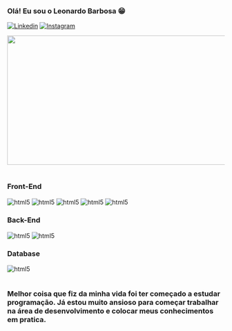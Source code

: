 ### Olá! Eu sou o Leonardo Barbosa 😁

[![Linkedin](https://img.shields.io/badge/LinkedIn-0077B5?style=for-the-badge&logo=linkedin&logoColor=white)](https://www.linkedin.com/in/leonardo-barbosa-a9639a21a/)
[![Instagram](https://img.shields.io/badge/Instagram-E4405F?style=for-the-badge&logo=instagram&logoColor=white)](https://www.instagram.com/_leooh_/)


<div align="center">
  <img src="https://media.giphy.com/media/dWesBcTLavkZuG35MI/giphy.gif" width="600" height="300"/>
</div>

<div style="display: inline_block"><br/>
    <h3>Front-End</h3>
    <img align="center" alt="html5" src="https://img.shields.io/badge/HTML5-E34F26?style=for-the-badge&logo=html5&logoColor=white">
    <img align="center" alt="html5" src="https://img.shields.io/badge/CSS3-1572B6?style=for-the-badge&logo=css3&logoColor=white">
    <img align="center" alt="html5" src="https://img.shields.io/badge/Tailwind-00000F?style=for-the-badge&logo=tailwind&logoColor=white">
    <img align="center" alt="html5" src="https://img.shields.io/badge/JavaScript-F7DF1E?style=for-the-badge&logo=javascript&logoColor=black">
    <img align="center" alt="html5" src="https://img.shields.io/badge/Vue.js-35495E?style=for-the-badge&logo=vue.js&logoColor=4FC08D">
    <br/>
    <h3>Back-End</h3>
    <img align="center" alt="html5" src="https://img.shields.io/badge/PHP-777BB4?style=for-the-badge&logo=php&logoColor=white">
    <img align="center" alt="html5" src="https://img.shields.io/badge/Laravel-FF2D20?style=for-the-badge&logo=laravel&logoColor=white">
    <br/>
    <h3>Database</h3>
    <img align="center" alt="html5" src="https://img.shields.io/badge/PostgreSQL-316192?style=for-the-badge&logo=postgresql&logoColor=white">
    

</div><br/>

### Melhor coisa que fiz da minha vida foi ter começado a estudar programação. Já estou muito ansioso para começar trabalhar na área de desenvolvimento e colocar   meus       conhecimentos em pratica.
   
    
